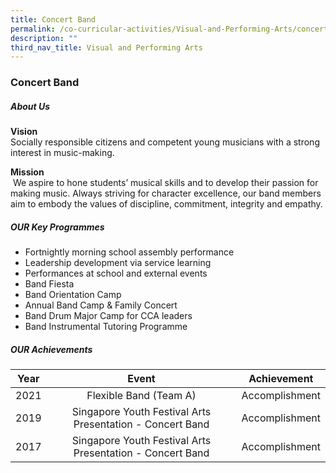 ```yaml
---
title: Concert Band
permalink: /co-curricular-activities/Visual-and-Performing-Arts/concert-band/
description: ""
third_nav_title: Visual and Performing Arts
---
```

### Concert Band
##### About Us

**Vision** <br>Socially responsible citizens and competent young musicians with a strong interest in music-making.

**Mission**<br> We aspire to hone students’ musical skills and to develop their passion for making music. Always striving for character excellence, our band members aim to embody the values of discipline, commitment, integrity and empathy.

##### OUR Key Programmes

*   Fortnightly morning school assembly performance
*   Leadership development via service learning
*   Performances at school and external events
*   Band Fiesta
*   Band Orientation Camp
*   Annual Band Camp & Family Concert
*   Band Drum Major Camp for CCA leaders
*   Band Instrumental Tutoring Programme

##### OUR Achievements

| Year | Event | Achievement |
|:---:|:---:|:---:|
|  2021 | Flexible Band (Team A) | Accomplishment   |
| 2019 | Singapore Youth Festival Arts Presentation - Concert Band  | Accomplishment  |
| 2017 | Singapore Youth Festival Arts Presentation - Concert Band | Accomplishment |